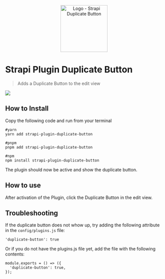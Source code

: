 <div align="center" width="150px">
  <img style="width: 150px; height: auto;" src="doc/logo-128.png" alt="Logo - Strapi Duplicate Button" />
</div>

# Strapi Plugin Duplicate Button
> Adds a Duplicate Button to the edit view

![](doc/screen.jpg)

## How to Install

Copy the following code and run from your terminal

```
#yarn
yarn add strapi-plugin-duplicate-button
```
```
#pnpm
pnpm add strapi-plugin-duplicate-button
```
```
#npm
npm install strapi-plugin-duplicate-button
```

The plugin should now be active and show the duplicate button.

## How to use
After activation of the Plugin, click the Duplicate Button in the edit view.

## Troubleshooting
If the duplicate button does not whow up, try adding the following attribute in the `config/plugins.js` file:

```
'duplicate-button': true
```
Or if you do not have the plugins.js file yet, add the file with the following contents:
```
module.exports = () => ({
  'duplicate-button': true,
});
```